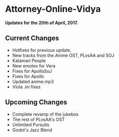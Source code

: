 # Attorney-Online-Vidya
__Updates for the 20th of April, 2017.__

## Current Changes
* Hotfixes for previous update.
* New tracks from the Anime OST, PLvsAA and SOJ  
* Katamari People  
* New emotes for Vera  
* Fixes for ApolloSoJ  
* Fixes for Apollo  
* Updated anime.mp3  
* Viola .ini fixes  

## Upcoming Changes
* Complete revamp of the jukebox  
* The rest of PLvsAA's OST  
* Unlimited Pursuits  
* Godot's Jazz Blend  
